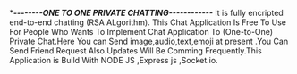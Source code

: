 ************--------ONE TO ONE PRIVATE CHATTING------------***********
It is fully encripted end-to-end chatting (RSA ALgorithm). This Chat Application Is Free To Use For People Who Wants To Implement Chat Application To (One-to-One) Private Chat.Here You can Send image,audio,text,emoji at present .You Can Send Friend Request Also.Updates Will Be Comming Frequently.This Application is Build With NODE JS ,Express js ,Socket.io.